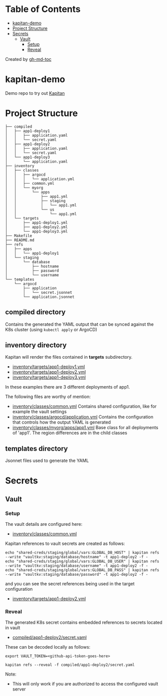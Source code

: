 
Table of Contents
=================

   * [kapitan-demo](#kapitan-demo)
   * [Project Structure](#project-structure)
   * [Secrets](#secrets)
      * [Vault](#vault)
         * [Setup](#setup)
         * [Reveal](#reveal)

Created by [gh-md-toc](https://github.com/ekalinin/github-markdown-toc)

# kapitan-demo

Demo repo to try out [Kapitan](https://kapitan.dev/)

# Project Structure

```
├── compiled
│   ├── app1-deploy1
│   │   ├── application.yaml
│   │   └── secret.yaml
│   ├── app1-deploy2
│   │   ├── application.yaml
│   │   └── secret.yaml
│   └── app1-deploy3
│       └── application.yaml
├── inventory
│   ├── classes
│   │   ├── argocd
│   │   │   └── application.yml
│   │   ├── common.yml
│   │   └── myorg
│   │       └── apps
│   │           ├── app1.yml
│   │           ├── staging
│   │           │   └── app1.yml
│   │           └── us
│   │               └── app1.yml
│   └── targets
│       ├── app1-deploy1.yml
│       ├── app1-deploy2.yml
│       └── app1-deploy3.yml
├── Makefile
├── README.md
├── refs
│   ├── apps
│   │   └── app1-deploy1
│   └── staging
│       └── database
│           ├── hostname
│           ├── password
│           └── username
└── templates
    └── argocd
        ├── application
        │   └── secret.jsonnet
        └── application.jsonnet
```

## compiled directory

Contains the generated the YAML output that can be synced against the K8s cluster (using ```kubectl apply``` or ArgoCD)

## inventory directory

Kapitan will render the files contained in **targets** subdirectory. 

* [inventory/targets/app1-deploy1.yml](inventory/targets/app1-deploy1.yml)
* [inventory/targets/app1-deploy2.yml](inventory/targets/app1-deploy2.yml)
* [inventory/targets/app1-deploy3.yml](inventory/targets/app1-deploy3.yml)

In these examples there are 3 different deployments of app1. 

The following files are worthy of mention:

* [inventory/classes/common.yml](inventory/classes/common.yml) Contains shared configuration, like for example the vault settings
* [inventory/classes/argocd/application.yml](inventory/classes/argocd/application.yml) Contains the configuration that controls how the output YAML is generated
* [inventory/classes/myorg/apps/app1.yml](inventory/classes/myorg/apps/app1.yml) Base class for all deployments of 'app1'. The region differences are in the child classes

## templates directory

Jsonnet files used to generate the YAML

# Secrets 

## Vault 

### Setup

The vault details are configured here:

* [inventory/classes/common.yml](inventory/classes/common.yml)

Kapitan references to vault secrets are created as follows:

```
echo "shared-creds/staging/global/vars:GLOBAL_DB_HOST" | kapitan refs --write "vaultkv:staging/database/hostname" -t app1-deploy2 -f -
echo "shared-creds/staging/global/vars:GLOBAL_DB_USER" | kapitan refs --write "vaultkv:staging/database/username" -t app1-deploy2 -f -
echo "shared-creds/staging/global/vars:GLOBAL_DB_PASS" | kapitan refs --write "vaultkv:staging/database/password" -t app1-deploy2 -f -
```

and you can see the secret references being used in the target configuration

* [inventory/targets/app1-deploy2.yml](inventory/targets/app1-deploy2.yml)

### Reveal

The generated K8s secret contains embedded references to secrets located in vault

* [compiled/app1-deploy2/secret.yaml](compiled/app1-deploy2/secret.yaml)

These can be decoded locally as follows:

```
export VAULT_TOKEN=<github-api-token-goes-here>

kapitan refs --reveal -f compiled/app1-deploy2/secret.yaml
```

Note:

* This will only work if you are authorized to access the configured vault server

